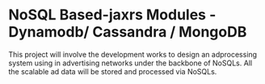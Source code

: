 # NoSQL Based-jaxrs Modules - Dynamodb/ Cassandra / MongoDB


This project will involve the development works to design an adprocessing system using in advertising networks under the backbone of NoSQLs. All the scalable ad data will be stored and processed via NoSQLs.
